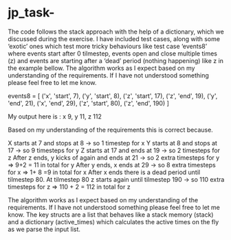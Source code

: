 # jp_task-


The code follows the stack approach with the help of a dictionary, which we discussed during the exercise.
I have included test cases, along with some ‘exotic’ ones which test more tricky behaviours like test case ‘events8’ where events start after 0 tilmestep, events open and close multiple times (z) and events are starting after a ‘dead’ period (nothing happening) like z in the example bellow.
The algorithm works as I expect based on my understanding of the requirements. If I have not understood something please feel free to let me know.

events8 = [
    ('x', 'start', 7),
    ('y', 'start', 8),
    ('z', 'start', 17),
    ('z', 'end', 19),
    ('y', 'end', 21),
    ('x', 'end', 29),
    ('z', 'start', 80),
   ('z', 'end', 190)
]

My output here is :
x 9, y 11, z 112

Based on my understanding of the requirements this is correct because.

X starts at 7 and stops at 8 ->  so 1 timestep for x
Y starts at 8 and stops at 17 -> so 9  timesteps for y
Z starts at 17 and ends at 19 -> so 2 timesteps for z
After z ends, y kicks of again and ends at 21 -> so 2 extra timesteps for y => 9+2 = 11 in total for y
After y ends, x ends at 29 -> so 8 extra timesteps for x => 1+ 8 =9 in total for x
After x ends there is a dead period until tilmestep 80.
At tilmestep 80 z starts again until tilmestep 190 -> so 110 extra timesteps for z => 110 + 2 = 112 in total for z

The algorithm works as I expect based on my understanding of the requirements. If I have not understood something please feel free to let me know.
The key structs are a list that behaves like a stack memory (stack) and a dictionary (active_times) which calculates the active times on the fly as we parse the input list.
